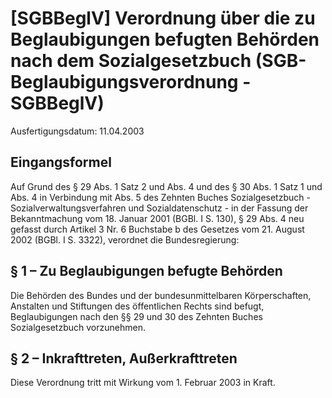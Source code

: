 # [SGBBeglV] Verordnung über die zu Beglaubigungen befugten Behörden nach dem Sozialgesetzbuch  (SGB-Beglaubigungsverordnung - SGBBeglV)

Ausfertigungsdatum: 11.04.2003

 

## Eingangsformel

Auf Grund des § 29 Abs. 1 Satz 2 und Abs. 4 und des § 30 Abs. 1 Satz 1 und Abs. 4 in Verbindung mit Abs. 5 des Zehnten Buches Sozialgesetzbuch - Sozialverwaltungsverfahren und Sozialdatenschutz - in der Fassung der Bekanntmachung vom 18. Januar 2001 (BGBl. I S. 130), § 29 Abs. 4 neu gefasst durch Artikel 3 Nr. 6 Buchstabe b des Gesetzes vom 21. August 2002 (BGBl. I S. 3322), verordnet die Bundesregierung:


## § 1 – Zu Beglaubigungen befugte Behörden

Die Behörden des Bundes und der bundesunmittelbaren Körperschaften, Anstalten und Stiftungen des öffentlichen Rechts sind befugt, Beglaubigungen nach den §§ 29 und 30 des Zehnten Buches Sozialgesetzbuch vorzunehmen.


## § 2 – Inkrafttreten, Außerkrafttreten

Diese Verordnung tritt mit Wirkung vom 1. Februar 2003 in Kraft.
